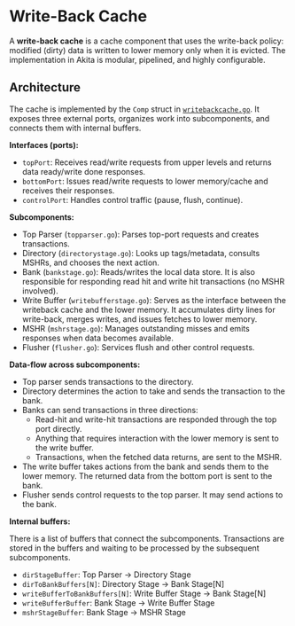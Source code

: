 # Write-Back Cache


A **write-back cache** is a cache component that uses the write-back policy: modified (dirty) data is written to lower memory only when it is evicted. The implementation in Akita is modular, pipelined, and highly configurable.



## Architecture 

The cache is implemented by the `Comp` struct in [`writebackcache.go`](https://github.com/sarchlab/akita/blob/main/mem/cache/writeback/writebackcache.go). It exposes three external ports, organizes work into subcomponents, and connects them with internal buffers.

**Interfaces (ports):**

  - `topPort`: Receives read/write requests from upper levels and returns data ready/write done responses.
  - `bottomPort`: Issues read/write requests to lower memory/cache and receives their responses.
  - `controlPort`: Handles control traffic (pause, flush, continue).

**Subcomponents:**

  - Top Parser (`topparser.go`): Parses top-port requests and creates transactions.
  - Directory (`directorystage.go`): Looks up tags/metadata, consults MSHRs, and chooses the next action.
  - Bank (`bankstage.go`): Reads/writes the local data store. It is also responsible for responding read hit and write hit transactions (no MSHR involved).
  - Write Buffer (`writebufferstage.go`): Serves as the interface between the writeback cache and the lower memory. It accumulates dirty lines for write-back, merges writes, and issues fetches to lower memory.
  - MSHR (`mshrstage.go`): Manages outstanding misses and emits responses when data becomes available.
  - Flusher (`flusher.go`): Services flush and other control requests.

**Data-flow across subcomponents:**

  - Top parser sends transactions to the directory.
  - Directory determines the action to take and sends the transaction to the bank.
  - Banks can send transactions in three directions: 
    - Read-hit and write-hit transactions are responded through the top port  directly.
    - Anything that requires interaction with the lower memory is sent to the write buffer. 
    - Transactions, when the fetched data returns, are sent to the MSHR. 
  - The write buffer takes actions from the bank and sends them to the lower memory. The returned data from the bottom port is sent to the bank. 
  - Flusher sends control requests to the top parser. It may send actions to the bank.

**Internal buffers:**
  
  There is a list of buffers that connect the subcomponents. Transactions are stored in the buffers and waiting to be processed by the subsequent subcomponents.

  - `dirStageBuffer`: Top Parser → Directory Stage
  - `dirToBankBuffers[N]`: Directory Stage → Bank Stage[N]
  - `writeBufferToBankBuffers[N]`: Write Buffer Stage → Bank Stage[N]
  - `writeBufferBuffer`: Bank Stage → Write Buffer Stage
  - `mshrStageBuffer`: Bank Stage → MSHR Stage